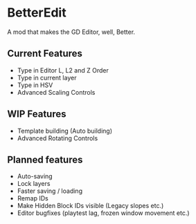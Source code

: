 # BetterEdit

A mod that makes the GD Editor, well, Better.

## Current Features

 * Type in Editor L, L2 and Z Order
 * Type in current layer
 * Type in HSV
 * Advanced Scaling Controls

## WIP Features

 * Template building (Auto building)
 * Advanced Rotating Controls

## Planned features

 * Auto-saving
 * Lock layers
 * Faster saving / loading
 * Remap IDs
 * Make Hidden Block IDs visible (Legacy slopes etc.)
 * Editor bugfixes (playtest lag, frozen window movement etc.)
